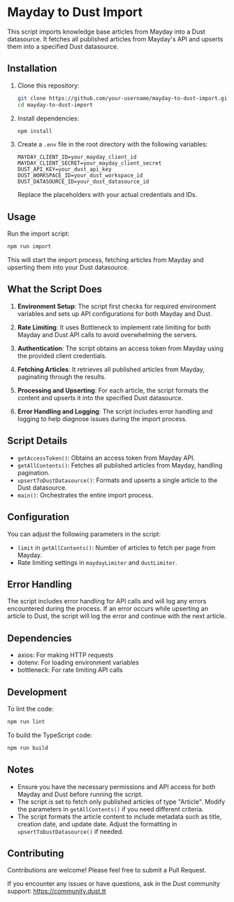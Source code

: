 # Mayday to Dust Import

This script imports knowledge base articles from Mayday into a Dust datasource. It fetches all published articles from Mayday's API and upserts them into a specified Dust datasource.

## Installation

1. Clone this repository:

   ```bash
   git clone https://github.com/your-username/mayday-to-dust-import.git
   cd mayday-to-dust-import
   ```

2. Install dependencies:

   ```bash
   npm install
   ```

3. Create a `.env` file in the root directory with the following variables:

   ```
   MAYDAY_CLIENT_ID=your_mayday_client_id
   MAYDAY_CLIENT_SECRET=your_mayday_client_secret
   DUST_API_KEY=your_dust_api_key
   DUST_WORKSPACE_ID=your_dust_workspace_id
   DUST_DATASOURCE_ID=your_dust_datasource_id
   ```

   Replace the placeholders with your actual credentials and IDs.

## Usage

Run the import script:

```bash
npm run import
```

This will start the import process, fetching articles from Mayday and upserting them into your Dust datasource.

## What the Script Does

1. **Environment Setup**: The script first checks for required environment variables and sets up API configurations for both Mayday and Dust.

2. **Rate Limiting**: It uses Bottleneck to implement rate limiting for both Mayday and Dust API calls to avoid overwhelming the servers.

3. **Authentication**: The script obtains an access token from Mayday using the provided client credentials.

4. **Fetching Articles**: It retrieves all published articles from Mayday, paginating through the results.

5. **Processing and Upserting**: For each article, the script formats the content and upserts it into the specified Dust datasource.

6. **Error Handling and Logging**: The script includes error handling and logging to help diagnose issues during the import process.

## Script Details

- `getAccessToken()`: Obtains an access token from Mayday API.
- `getAllContents()`: Fetches all published articles from Mayday, handling pagination.
- `upsertToDustDatasource()`: Formats and upserts a single article to the Dust datasource.
- `main()`: Orchestrates the entire import process.

## Configuration

You can adjust the following parameters in the script:

- `limit` in `getAllContents()`: Number of articles to fetch per page from Mayday.
- Rate limiting settings in `maydayLimiter` and `dustLimiter`.

## Error Handling

The script includes error handling for API calls and will log any errors encountered during the process. If an error occurs while upserting an article to Dust, the script will log the error and continue with the next article.

## Dependencies

- axios: For making HTTP requests
- dotenv: For loading environment variables
- bottleneck: For rate limiting API calls

## Development

To lint the code:

```bash
npm run lint
```

To build the TypeScript code:

```bash
npm run build
```

## Notes

- Ensure you have the necessary permissions and API access for both Mayday and Dust before running the script.
- The script is set to fetch only published articles of type "Article". Modify the parameters in `getAllContents()` if you need different criteria.
- The script formats the article content to include metadata such as title, creation date, and update date. Adjust the formatting in `upsertToDustDatasource()` if needed.

## Contributing

Contributions are welcome! Please feel free to submit a Pull Request.

If you encounter any issues or have questions, ask in the Dust community support: https://community.dust.tt
